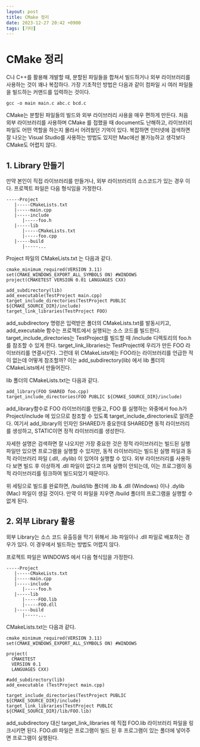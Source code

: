 ```yaml
---
layout: post
title: CMake 정리
date: 2023-12-27 20:42 +0900
tags: [기타]
---
```


# CMake 정리


C나 C++를 활용해 개발할 때, 분할된 파일들을 합쳐서 빌드하거나 외부 라이브러리를 사용하는 것이 꽤나 복잡하다. 가장 기초적인 방법은 다음과 같이 컴파일 시 여러 파일들을 빌드하는 커맨드를 입력하는 것이다. 
```
gcc -o main main.c abc.c bcd.c
```
CMake는 분할된 파일들의 빌드와 외부 라이브러리 사용을 매우 편하게 만든다. 처음 외부 라이브러리를 사용하며 CMake 를 접했을 때 document도 난해하고, 라이브러리 파일도 어떤 역할을 하는지 몰라서 어려웠던 기억이 있다. 복잡하면 인터넷에 검색하면 잘 나오는 Visual Studio를 사용하는 방법도 있지만 Mac에선 불가능하고 생각보다 CMake도 어렵지 않다.


## 1. Library 만들기
만약 본인이 직접 라이브러리를 만들거나, 외부 라이브러리의 소스코드가 있는 경우 이다. 프로젝트 파일은 다음 형식임을 가정한다.

```
-----Project
   |-----CMakeLists.txt
   |-----main.cpp
   |-----include
      |-----foo.h
   |-----lib
      |-----CMakeLists.txt
      |-----foo.cpp
   |-----build
      |-----...
```

Project 파일의 CMakeLists.txt 는 다음과 같다.
```
cmake_minimum_required(VERSION 3.11)
set(CMAKE_WINDOWS_EXPORT_ALL_SYMBOLS ON) #WINDOWS
project(CMAKETEST VERSION 0.01 LANGUAGES CXX)

add_subdirectory(lib)
add_executable(TestProject main.cpp)
target_include_directories(TestProject PUBLIC ${CMAKE_SOURCE_DIR}/include)
target_link_libraries(TestProject FOO)
```

add_subdirectory 명령은 입력받은 폴더의 CMakeLists.txt를 발동시키고, add_executable 함수는 프로젝트에서 실행되는 소스 코드를 빌드한다. target_include_directories는 TestProject를 빌드할 때 /include 디렉토리의 foo.h를 참조할 수 있게 한다. target_link_libraries는 TestProject에 우리가 만든 FOO 라이브러리를 연결시킨다. 그런데 위 CMakeLists에는 FOO라는 라이브러리를 언급한 적이 없는데 어떻게 참조할까? 이는 add_subdirectory(lib) 에서 lib 폴더의 CMakeLists에서 만들어진다.   

lib 폴더의 CMakeLists.txt는 다음과 같다. 
```
add_library(FOO SHARED foo.cpp)
target_include_directories(FOO PUBLIC ${CMAKE_SOURCE_DIR}/include)
```
add_library함수로 FOO 라이브러리를 만들고, FOO 를 실행하는 와중에서 foo.h가 Project/include 에 있으므로 참조할 수 있도록 target_include_directories로 알려준다. 여기서 add_library의 인자인 SHARED가 중요한데 SHARED면 동적 라이브러리를 생성하고, STATIC이면 정적 라이브러리를 생성한다.

자세한 설명은 검색하면 잘 나오지만 가장 중요한 것은 정적 라이브러리는 빌드된 실행 파일만 있으면 프로그램을 실행할 수 있지만, 동적 라이브러리는 빌드된 실행 파일과 동적 라이브러리 파일 (.dll, .dylib) 이 있어야 실행할 수 있다. 외부 라이브러리를 사용하다 보면 빌드 후 이상하게 .dll 파일이 없다고 뜨며 실행이 안되는데, 이는 프로그램이 동적 라이브러리를 링크하여 빌드되었기 때문이다.

위 세팅으로 빌드를 완료하면, /build/lib 폴더에 .lib & .dll (Windows) 이나 .dylib (Mac) 파일이 생길 것이다. 만약 이 파일을 지우면 /build 폴더의 프로그램을 실행할 수 없게 된다. 
 
## 2. 외부 Library 활용

외부 Library는 소스 코드 유출등을 막기 위해서 .lib 파일이나 .dll 파일로 배포하는 경우가 있다. 이 경우에서 빌드하는 방법도 어렵지 않다.   

프로젝트 파일은 WINDOWS 에서 다음 형식임을 가정한다.

```
-----Project
   |-----CMakeLists.txt
   |-----main.cpp
   |-----include
      |-----foo.h
   |-----lib
      |-----FOO.lib
      |-----FOO.dll
   |-----build
      |-----...
```
CMakeLists.txt는 다음과 같다.
```
cmake_minimum_required(VERSION 3.11)
set(CMAKE_WINDOWS_EXPORT_ALL_SYMBOLS ON) #WINDOWS

project(
  CMAKETEST
  VERSION 0.1
  LANGUAGES CXX)

#add_subdirectory(lib)
add_executable (TestProject main.cpp)

target_include_directories(TestProject PUBLIC ${CMAKE_SOURCE_DIR}/include)
target_link_libraries(TestProject PUBLIC ${CMAKE_SOURCE_DIR}/lib/FOO.lib)
```
add_subdirectory 대신 target_link_libraries 에 직접 FOO.lib 라이브러리 파일을 링크시키면 된다. FOO.dll 파일은 프로그램이 빌드 된 후 프로그램이 있는 폴더에 넣어주면 프로그램이 실행된다. 


